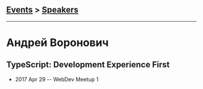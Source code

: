 ## [Events](../README.md) > [Speakers](../speakers.md)
---

# Андрей Воронович

## TypeScript: Development Experience First
- 2017 Apr 29 -- WebDev Meetup 1    
